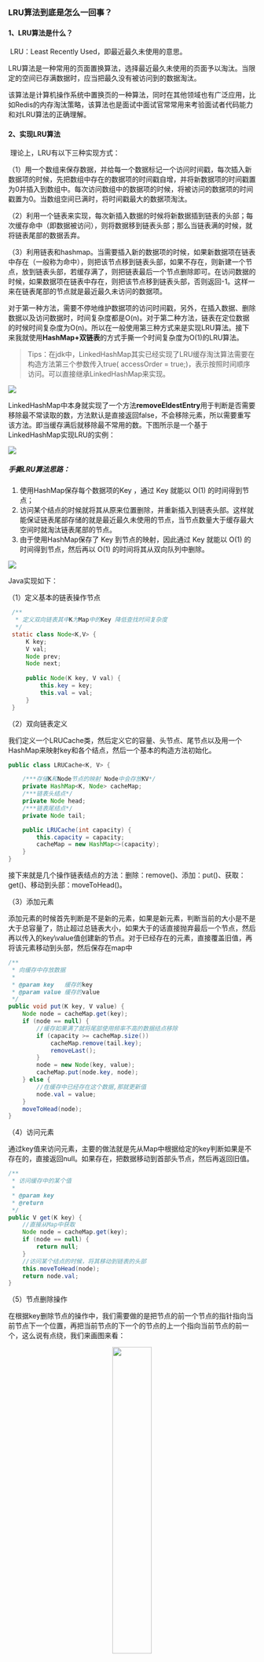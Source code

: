 ### LRU算法到底是怎么一回事？

#### 1、LRU算法是什么？

​        LRU：Least Recently Used，即最近最久未使用的意思。

​        LRU算法是一种常用的页面置换算法，选择最近最久未使用的页面予以淘汰。当限定的空间已存满数据时，应当把最久没有被访问到的数据淘汰。

​         该算法是计算机操作系统中置换页的一种算法，同时在其他领域也有广泛应用，比如Redis的内存淘汰策略，该算法也是面试中面试官常常用来考验面试者代码能力和对LRU算法的正确理解。



#### 2、实现LRU算法

​       理论上，LRU有以下三种实现方式：

​     （1）用一个数组来保存数据，并给每一个数据标记一个访问时间戳，每次插入新数据项的时候，先把数组中存在的数据项的时间戳自增，并将新数据项的时间戳置为0并插入到数组中。每次访问数组中的数据项的时候，将被访问的数据项的时间戳置为0。当数组空间已满时，将时间戳最大的数据项淘汰。

​     （2）利用一个链表来实现，每次新插入数据的时候将新数据插到链表的头部；每次缓存命中（即数据被访问），则将数据移到链表头部；那么当链表满的时候，就将链表尾部的数据丢弃。

​      （3）利用链表和hashmap。当需要插入新的数据项的时候，如果新数据项在链表中存在（一般称为命中），则把该节点移到链表头部，如果不存在，则新建一个节点，放到链表头部，若缓存满了，则把链表最后一个节点删除即可。在访问数据的时候，如果数据项在链表中存在，则把该节点移到链表头部，否则返回-1。这样一来在链表尾部的节点就是最近最久未访问的数据项。

​       对于第一种方法，需要不停地维护数据项的访问时间戳，另外，在插入数据、删除数据以及访问数据时，时间复杂度都是O(n)。对于第二种方法，链表在定位数据的时候时间复杂度为O(n)。所以在一般使用第三种方式来是实现LRU算法。接下来我就使用**HashMap+双链表**的方式手撕一个时间复杂度为O(1)的LRU算法。

> Tips：在jdk中，LinkedHashMap其实已经实现了LRU缓存淘汰算法需要在构造方法第三个参数传入true( accessOrder = true;)，表示按照时间顺序访问。可以直接继承LinkedHashMap来实现。

![](http://image.easyblog.top/15941106427531d2d2669-e453-4a11-8855-0552dffed316.png)

LinkedHashMap中本身就实现了一个方法**removeEldestEntry**用于判断是否需要移除最不常读取的数，方法默认是直接返回false，不会移除元素，所以需要重写该方法。即当缓存满后就移除最不常用的数。下图所示是一个基于LinkedHashMap实现LRU的实例：

![](http://image.easyblog.top/15941115286515deef452-7370-4756-80c2-25c06a94d0c1.png)



##### 手撕LRU算法思路：

1. 使用HashMap保存每个数据项的Key ，通过 Key 就能以 O(1) 的时间得到节点；
2. 访问某个结点的时候就将其从原来位置删除，并重新插入到链表头部。这样就能保证链表尾部存储的就是最近最久未使用的节点，当节点数量大于缓存最大空间时就淘汰链表尾部的节点。
3. 由于使用HashMap保存了 Key 到节点的映射，因此通过 Key 就能以 O(1) 的时间得到节点，然后再以 O(1) 的时间将其从双向队列中删除。

![](http://image.easyblog.top/1594112109605abf0c82a-499c-4746-a40b-7b0ac4c671ea.png)

Java实现如下：

（1）定义基本的链表操作节点

```java
 /**                                     
  * 定义双向链表其中K为Map中的Key 降低查找时间复杂度         
  */                                     
 static class Node<K,V> {                            
     K key;                              
     V val;                              
     Node prev;                          
     Node next;                          
                                         
     public Node(K key, V val) {         
         this.key = key;                 
         this.val = val;                 
     }                                   
 }
```

（2）双向链表定义

我们定义一个LRUCache类，然后定义它的容量、头节点、尾节点以及用一个HashMap来映射key和各个结点，然后一个基本的构造方法初始化。

```java
public class LRUCache<K, V> {

    /***存储K和Node节点的映射 Node中会存放KV*/
    private HashMap<K, Node> cacheMap;
    /***链表头结点*/
    private Node head;
    /***链表尾结点*/
    private Node tail;

    public LRUCache(int capacity) {
        this.capacity = capacity;
        cacheMap = new HashMap<>(capacity);
    }
}    
```

接下来就是几个操作链表结点的方法：删除：remove()、添加：put()、获取：get()、移动到头部：moveToHead()。

（3）添加元素

添加元素的时候首先判断是不是新的元素，如果是新元素，判断当前的大小是不是大于总容量了，防止超过总链表大小，如果大于的话直接抛弃最后一个节点，然后再以传入的key\value值创建新的节点。对于已经存在的元素，直接覆盖旧值，再将该元素移动到头部，然后保存在map中

```java
/**                                      
 * 向缓存中存放数据                              
 *                                       
 * @param key   缓存的key                   
 * @param value 缓存的value                 
 */                                      
public void put(K key, V value) {        
    Node node = cacheMap.get(key);       
    if (node == null) {                  
        //缓存如果满了就将尾部使用频率不高的数据结点移除        
        if (capacity >= cacheMap.size()) 
            cacheMap.remove(tail.key);   
            removeLast();                
        }                                
        node = new Node(key, value);     
        cacheMap.put(node.key, node);    
    } else {                             
        //在缓存中已经存在这个数据,那就更新值             
        node.val = value;                
    }                                    
    moveToHead(node);                    
}                                        
```

（4）访问元素

通过key值来访问元素，主要的做法就是先从Map中根据给定的key判断如果是不存在的，直接返回null。如果存在，把数据移动到首部头节点，然后再返回旧值。

```java
/**                               
 * 访问缓存中的某个值                      
 *                                
 * @param key                     
 * @return                        
 */                               
public V get(K key) {             
    //直接从Map中获取                   
    Node node = cacheMap.get(key);
    if (node == null) {           
        return null;              
    }                             
    //访问某个结点的时候，将其移动到链表的头部        
    this.moveToHead(node);        
    return node.val;              
}                                 
```

（5）节点删除操作

在根据key删除节点的操作中，我们需要做的是把节点的前一个节点的指针指向当前节点下一个位置，再把当前节点的下一个的节点的上一个指向当前节点的前一个，这么说有点绕，我们来画图来看：

<center><img src="http://image.easyblog.top/15941282747964f235eed-555c-4c14-a703-11844656b955.png" style="width:40%"></center>

```java
 /**                                    
  * 移除链表的一个结点                           
  *                                     
  * @param key                          
  * @return                             
  */                                    
 private Node remove(K key) {           
     Node node = cacheMap.get(key);     
     if (node != null) {                
         if (node.prev != null) {       
             node.prev.next = node.next;
         }                              
         if (node.next != null) {       
             node.next.prev = node.prev;
         }                              
         if (node == head) {            
             head = node.next;          
         }                              
         if (node == tail) {            
             tail = node.prev;          
         }                              
     }                                  
     return cacheMap.remove(key);       
 } 
```

（6）移动元素到头节点

首先把当前节点移除,类似于删除的效果(但是没有移除该元素)，然后再将首节点设为当前节点的下一个,再把当前节点设为头节点的前一个节点。当前几点设为首节点。再把首节点的前一个节点设为null，这样就是间接替换了头节点为当前节点。

```java
/**                                   
 * 将结点移动到头结点                          
 *                                    
 * @param node                        
 */                                   
private void moveToHead(Node node) {  
    if (head == node) {               
        return;                       
    }                                 
    if (node.next != null) {          
        node.next.prev = node.prev;   
    }                                 
    if (node.prev != null) {          
        node.prev.next = node.next;   
    }                                 
    if (node == tail) {               
        tail = tail.prev;             
    }                                 
    if (head == null || tail == null) {
        head = tail = node;           
        return;                       
    }                                 
    node.next = head;                 
    head.prev = node;                 
    head = node;                      
    head.prev = null;                 
}                                     
```

#### 3、测试

代码写完了，我们来测试一下结果：

```java
public static void main(String[] args) {                             
    LRUCache<Integer, String> cache.lru = new LRUCache<Integer, String>(5);
    cache.lru.put(1, "a");                                                 
    cache.lru.put(2, "b");                                                 
    cache.lru.put(3, "c");                                                 
    cache.lru.put(4, "d");                                                 
    cache.lru.put(5, "e");                                                 
    System.out.println("原始链表为：" + cache.lru.toString());                   
                                                                     
    cache.lru.get(4);                                                      
    System.out.println("获取key为4的元素之后的链表：" + cache.lru.toString());         
                                                                     
    cache.lru.put(6, "f");                                                 
    System.out.println("新添加一个key为6之后的链表：" + cache.lru.toString());         
                                                                     
    cache.lru.remove(3);                                                   
    System.out.println("移除key=3的之后的链表" + cache.lru.toString());            
}                                                                  
```

执行结果：

可以看到，也是后添加的结点也是靠近链表头部，也是靠近尾部的元素越是优先被淘汰，这符合LRU算法的思想。

![](http://image.easyblog.top/1594131888381430bdd4c-e1eb-4702-b890-ea81056f9bd0.png)

